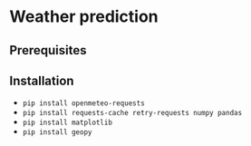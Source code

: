# Weather prediction

## Prerequisites

## Installation

- `pip install openmeteo-requests`
- `pip install requests-cache retry-requests numpy pandas`
- `pip install matplotlib`
- `pip install geopy`
